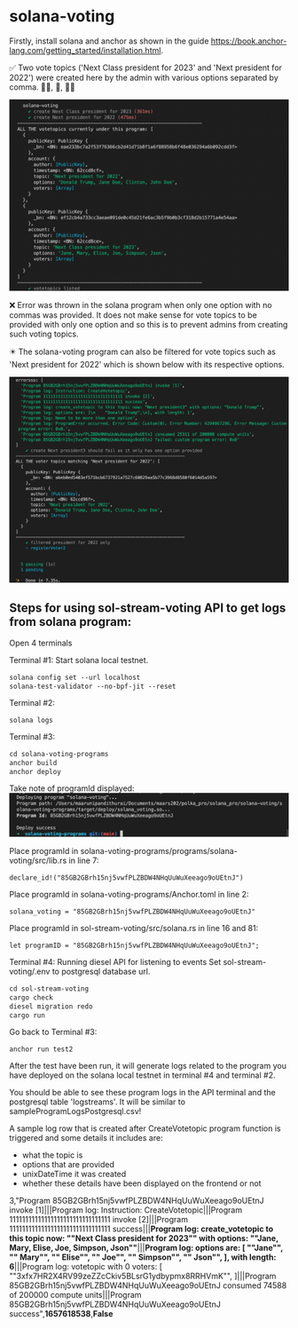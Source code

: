 # solana-voting

Firstly, install solana and anchor as shown in the guide https://book.anchor-lang.com/getting_started/installation.html.

:white_check_mark: Two vote topics ('Next Class president for 2023' and 'Next president for 2022') were created here by the admin with various options separated by comma. :ok_woman:, :ok_person:, :ok_man:

![alt text](https://github.com/cyberbeam524/solana-voting/blob/main/solana-voting-programs/imgs/voteTopicsCreated.png)

:x: Error was thrown in the solana program when only one option with no commas was provided. It does not make sense for vote topics to be provided with only one option and so this is to prevent admins from creating such voting topics. 

:eight_pointed_black_star: The solana-voting program can also be filtered for vote topics such as 'Next president for 2022' which is shown below with its respective options.

![alt text](https://github.com/cyberbeam524/solana-voting/blob/main/solana-voting-programs/imgs/errorForOneOption.png)



## Steps for using sol-stream-voting API to get logs from solana program:

Open 4 terminals

Terminal #1: Start solana local testnet.
```
solana config set --url localhost
solana-test-validator --no-bpf-jit --reset
```

Terminal #2:
```
solana logs
```

Terminal #3:
```
cd solana-voting-programs
anchor build
anchor deploy
```
Take note of programId displayed:
![alt text](https://github.com/cyberbeam524/solana-voting/blob/main/solana-voting-programs/imgs/programIDDeployment.png)

Place programId in solana-voting-programs/programs/solana-voting/src/lib.rs in line 7:
```
declare_id!("85GB2GBrh15nj5vwfPLZBDW4NHqUuWuXeeago9oUEtnJ") 
```

Place programId in solana-voting-programs/Anchor.toml in line 2: 
```
solana_voting = "85GB2GBrh15nj5vwfPLZBDW4NHqUuWuXeeago9oUEtnJ"
```

Place programId in sol-stream-voting/src/solana.rs in line 16 and 81: 
```
let programID = "85GB2GBrh15nj5vwfPLZBDW4NHqUuWuXeeago9oUEtnJ";
```

Terminal #4: Running diesel API for listening to events
Set sol-stream-voting/.env to postgresql database url.
```
cd sol-stream-voting 
cargo check
diesel migration redo
cargo run
```

Go back to Terminal #3:
```
anchor run test2
```
After the test have been run, it will generate logs related to the program you have deployed on the solana local testnet in terminal #4 and terminal #2.

You should be able to see these program logs in the API terminal and the postgresql table 'logstreams'. It will  be similar to sampleProgramLogsPostgresql.csv!


A sample log row that is created after CreateVotetopic program function is triggered and some details it includes are:
- what the topic is
- options that are provided
- unixDateTime it was created
- whether these details have been displayed on the frontend or not

3,"Program 85GB2GBrh15nj5vwfPLZBDW4NHqUuWuXeeago9oUEtnJ invoke [1]|||Program log: Instruction: CreateVotetopic|||Program 11111111111111111111111111111111 invoke [2]|||Program 11111111111111111111111111111111 success|||**Program log: create_votetopic to this topic now: ""Next Class president for 2023"" with options: ""Jane, Mary, Elise, Joe, Simpson, Json""**|||**Program log: options are: [
    ""Jane"",
    "" Mary"",
    "" Elise"",
    "" Joe"",
    "" Simpson"",
    "" Json"",
], with length: 6**|||Program log: votetopic with 0 voters: [
    ""3xfx7HR2X4RV99zeZZcCkiv5BLsrG1ydbypmx8RRHVmK"",
]|||Program 85GB2GBrh15nj5vwfPLZBDW4NHqUuWuXeeago9oUEtnJ consumed 74588 of 200000 compute units|||Program 85GB2GBrh15nj5vwfPLZBDW4NHqUuWuXeeago9oUEtnJ success",**1657618538**,**False**
